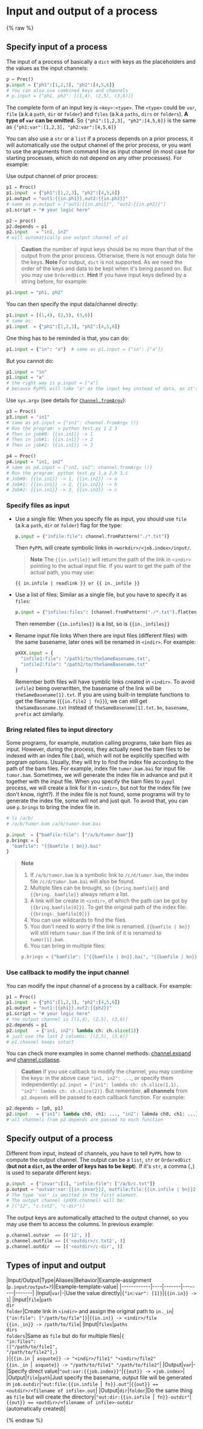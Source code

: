 # Input and output of a process
<!-- toc -->

{% raw %}
## Specify input of a process

The input of a process of basically a `dict` with keys as the placeholders and the values as the input channels:

```python
p = Proc()
p.input = {"ph1":[1,2,3], "ph2":[4,5,6]}
# You can also use combined keys and channels
# p.input = {"ph1, ph2": [(1,4), (2,5), (3,6)]}
```

The complete form of an input key is `<key>:<type>`. The `<type>` could be `var`, `file` (a.k.a `path`, `dir` or `folder`) and `files` (a.k.a `paths`, `dirs` or `folders`). **A type of `var` can be omitted.** So `{"ph1":[1,2,3], "ph2":[4,5,6]}` is the same as `{"ph1:var":[1,2,3], "ph2:var":[4,5,6]}`

You can also use a `str` or a `list` if a process depends on a prior process, it will automatically use the output channel of the prior process, or you want to use the arguments from command line as input channel (in most case for starting processes, which do not depend on any other processes). For example:

Use output channel of prior process:
```python
p1 = Proc()
p1.input  = {"ph1":[1,2,3], "ph2":[4,5,6]}
p1.output = "out1:{{in.ph1}},out2:{{in.ph2}}"
# same as p.output = ["out1:{{in.ph1}}", "out2:{{in.ph2}}"]
p1.script = "# your logic here"

p2 = proc()
p2.depends = p1
p2.input   = "in1, in2"  
# will automatically use output channel of p1
```
> **Caution** the number of input keys should be no more than that of the output from the prior process. Otherwise, there is not enough data for the keys.
> **Note** For output, `dict` is not supported. As we need the order of the keys and data to be kept when it's being passed on. But you may use `OrderedDict`.
> **Hint** If you have input keys defined by a string before, for example:
  ```python
  p1.input = "ph1, ph2"
  ```
  You can then specify the input data/channel directly:
  ```python
  p1.input = [(1,4), (2,5), (3,6)]
  # same as:
  p1.input  = {"ph1":[1,2,3], "ph2":[4,5,6]}
  ```
  One thing has to be reminded is that, you can do:
  ```python
  p1.input = {"in": "a"}  # same as p1.input = {"in": ["a"]}
  ```
  But you cannot do:
  ```python
  p1.input = "in"
  p1.input = "a" 
  # the right way is p.input = ["a"]
  # because PyPPL will take "a" as the input key instead of data, as it's a string
  ```

  
  
Use `sys.argv` (see details for [`Channel.fromArgv`](https://pwwang.gitbooks.io/pyppl/content/channels.html#initialize-a-channel)):
```python
p3 = Proc()
p3.input = "in1"
# same as p3.input = {"in1": channel.fromArgv ()}
# Run the program: > python test.py 1 2 3
# Then in job#0: {{in.in1}} -> 1
# Then in job#1: {{in.in1}} -> 2
# Then in job#2: {{in.in1}} -> 3

p4 = Proc()
p4.input = "in1, in2"
# same as p4.input = {"in1, in2": channel.fromArgv ()}
# Run the program: python test.py 1,a 2,b 3,c
# Job#0: {{in.in1}} -> 1, {{in.in2}} -> a
# Job#1: {{in.in1}} -> 2, {{in.in2}} -> b
# Job#2: {{in.in1}} -> 3, {{in.in2}} -> c
```

### Specify files as input
- Use a single file:
  When you specify file as input, you should use `file` (a.k.a `path`, `dir` or `folder`) flag for the type: 
  ```python
  p.input = {"infile:file": channel.fromPattern("./*.txt")}
  ```
  Then `PyPPL` will create symbolic links in `<workdir>/<job.index>/input/`. 
  
  > **Note** The `{{in.infile}}`
   will return the path of the link in `<indir>` pointing to the actual input file. If you want to get the path of the actual path, you may use: 
  ```
  {{ in.infile | readlink }} or {{ in._infile }}
  ```
- Use a list of files:
  Similar as a single file, but you have to specify it as `files`:
  ```python
  p.input = {"infiles:files": [channel.fromPattern("./*.txt").flatten()]}
  ```
  Then remember `{{in.infiles}}` is a list, so is `{{in._infiles}}`
- Rename input file links
  When there are input files (different files) with the same basename, later ones will be renamed in `<indir>`. For example:
  ```python
  pXXX.input = {
    "infile1:file": "/path1/to/theSameBasename.txt", 
    "infile2:file": "/path2/to/theSameBasename.txt"
  }
  ```
  Remember both files will have symblic links created in `<indir>`. To avoid `infile2` being overwritten, the basename of the link will be `theSameBasename[1].txt`. If you are using built-in template functions to get the filename (`{{in.file2 | fn}}`), we can still get `theSameBasename.txt` instead of `theSameBasename[1].txt`. `bn`, `basename`, `prefix` act similarly.

### Bring related files to input directory
Some programs, for example, mutation calling programs, take bam files as input. However, during the process, they actually need the bam files to be indexed with an index file (.bai), which will not be explicitly specified with program options. Usually, they will try to find the index file according to the path of the bam files. For example, index file `tumor.bam.bai` for input file `tumor.bam`. Sometimes, we will generate the index file in advance and put it together with the input file. When you specify the bam files to `pyppl` process, we will create a link for it in `<indir>`, but not for the index file (we don't know, right?). If the index file is not found, some programs will try to generate the index file, some will not and just quit. To avoid that, you can use `p.brings` to bring the index file in.
```python
# ls /a/b/
# /a/b/tumor.bam /a/b/tumor.bam.bai

p.input  = {"bamfile:file": ["/a/b/tumor.bam"]}
p.brings = {
  "bamfile": "{{bamfile | bn}}.bai"
}
```

> **Note** 
> 1. If `/a/b/tumor.bam` is a symbolic link to `/c/d/tumor.bam`, the index file `/c/d/tumor.bam.bai` will also be found.
> 2. Multiple files can be brought, so `{{bring.bamfile}}` and `{{bring._bamfile}}` always return a list.
> 3. A link will be create in `<indir>`, of which the path can be got by `{{bring.bamfile[0]}}`. To get the original path of the index file: `{{brings._bamfile[0]}}`
> 4. You can use wildcards to find the files.
> 5. You don't need to worry if the link is renamed. `{{bamfile | bn}}` will still return `tumor.bam` if the link of it is renamed to `tumor[1].bam`.
> 6. You can bring in multiple files:
> ```python
> p.brings = {"bamfile": ["{{bamfile | bn}}.bai", "{{bamfile | bn}}.bai2"]}
> ```

### Use callback to modify the input channel
You can modify the input channel of a process by a callback. For example:
```python
p1 = Proc()
p1.input  = {"ph1":[1,2,3], "ph2":[4,5,6]}
p1.output = "out1:{{ph1}},out2:{{ph2}}"
p1.script = "# your logic here"
# the output channel is [(1,4), (2,5), (3,6)]
p2.depends = p1
p2.input   = {"in1, in2": lambda ch: ch.slice(1)}  
# just use the last 2 columns: [(2,5), (3,6)]
# p1.channel keeps intact
```
You can check more examples in some channel methods: [channel.expand](https://pwwang.gitbooks.io/pyppl/channels.html#expand-a-channel-by-directory) and [channel.collapse](https://pwwang.gitbooks.io/pyppl/channels.html#collapse-a-channel-by-files-in-a-common-ancestor-directory).

> **Caution** If you use callback to modify the channel, you may combine the keys: in the above case `"in1, in2": ...`, or specify them independently: `p2.input = {"in1": lambda ch: ch.slice(1,1), "in2": lambda ch: ch.slice(2)}`. But remember, **all channels** from `p2.depends` will be passed to each callback function. For example:
```python
p2.depends = [p0, p1]
p2.input   = {"in1": lambda ch0, ch1: ..., "in2": labmda ch0, ch1: ...}
# all channels from p2.depends are passed to each function
```

## Specify output of a process
Different from input, instead of channels, you have to tell `PyPPL` how to compute the output channel. The output can be a `list`, `str` or `OrderedDict` (**but not a `dict`, as the order of keys has to be kept**). If it's `str`, a comma (`,`) is used to separate different keys:
```python
p.input  = {"invar":[1], "infile:file": ["/a/b/c.txt"]}
p.output = "outvar:var:{{in.invar}}2, outfile:file:{{in.infile | bn}}2, outdir:dir:{{in.indir | fn}}-dir"
# The type 'var' is omitted in the first element.
# The output channel (pXXX.channel) will be:
# [("12", "c.txt2", "c-dir")]
```
The output keys are automatically attached to the output channel, so you may use them to access the columns. In previous example:
```python
p.channel.outvar  == [('12', )]
p.channel.outfile == [('<outdir>/c.txt2', )]
p.channel.outdir  == [('<outdir>/c-dir', )]
```

## Types of input and output
|Input/Output|Type|Aliases|Behavior|Example-assignment (`p.input/output=?`)|Example-template-value|
|------------|----|-------|--------|-------|
|Input|`var`|-|Use the value directly|`{"in:var": [1]}`|`{{in.in}} -> 1`|
|Input|`file`|`path`<br />`dir`<br />`folder`|Create link in `<indir>` and assign the original path to `in._in`|`{"in:file": ["/path/to/file"]}`|`{{in.in}} -> <indir>/file`<br />`{{in._in}} -> /path/to/file`|
|Input|`files`|`paths`<br />`dirs`<br />`folders`|Same as `file` but do for multiple files|`{`<br />`"in:files": `<br />`(["/path/to/file1", `<br />`"/path/to/file2"],)`<br />`}`|`{{in.in `&#124;` asquote}} -> "<indir>/file1" "<indir>/file2"`<br />`{{in._in `&#124;` asquote}} -> "/path/to/file1" "/path/to/file2"`|
|Output|`var`|-|Specify direct value|`"out:var:{{job.index}}"`|`{{out}} -> <job.index>`|
|Output|`file`|`path`|Just specify the basename, output file will be generated in `job.outdir`|`"out:file:{{in.infile `&#124;` fn}}.out"`|`{{out}} == <outdir>/<filename of infile>.out`|
|Output|`dir`|`folder`|Do the same thing as `file` but will create the directory|`"out:dir:{{in.infile `&#124;` fn}}-outdir"`|`{{out}} == <outdir>/<filename of infile>-outdir` <br />(automatically created)|


{% endraw %}

